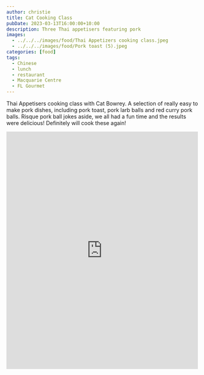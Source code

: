 ```yaml
---
author: christie
title: Cat Cooking Class
pubDate: 2023-03-13T16:00:00+10:00
description: Three Thai appetisers featuring pork
images:
  - ../../../images/food/Thai Appetizers cooking class.jpeg
  - ../../../images/food/Pork toast (5).jpeg
categories: [food]
tags:
  - Chinese
  - lunch
  - restaurant
  - Macquarie Centre
  - FL Gourmet
---
```


Thai Appetisers cooking class with Cat Bowrey. A selection of really easy to make pork dishes, including pork toast, pork larb balls and red curry pork balls. Risque pork ball jokes aside, we all had a fun time and the results were delicious! Definitely will cook these again!

<iframe src="https://www.facebook.com/plugins/post.php?href=https%3A%2F%2Fwww.facebook.com%2Fchris1.tham%2Fposts%2Fpfbid0sx8Chjkx5Lw7XgYyCDgMtH1KTr978GFStXeBVFHRfPzwNtCW7QNrfmXLnDYYm8A7l&show_text=true&width=500" width="500" height="620" style="border:none;overflow:hidden" scrolling="no" frameborder="0" allowfullscreen="true" allow="autoplay; clipboard-write; encrypted-media; picture-in-picture; web-share"></iframe>
